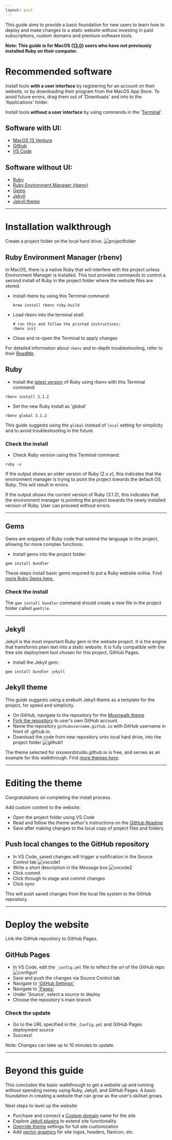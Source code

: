 ```yaml
---
layout: post
---
```


This guide aims to provide a basic foundation for new users to learn how to deploy and make changes to a static website without investing in paid subscriptions, custom domains and premium software tools. 

**Note: This guide is for MacOS ([13.0](https://en.wikipedia.org/wiki/MacOS_Ventura)) users who have not previously installed Ruby on their computer.**
# Recommended software

Install tools **with a user interface** by registering for an account on their website, or by downloading their program from the MacOS App Store. To avoid future errors, drag them out of 'Downloads' and into to the 'Applications' folder.

Install tools **without a user interface** by using commands in the '[Terminal](https://support.apple.com/en-ca/guide/terminal/apd5265185d-f365-44cb-8b09-71a064a42125/mac)'. 
## Software with UI:
- [MacOS 13 Ventura](https://support.apple.com/en-ca/HT201541)
- [Github](https://docs.github.com/en/get-started/signing-up-for-github/signing-up-for-a-new-github-account)
- [VS Code](https://code.visualstudio.com/docs?dv=osx)

## Software without UI:
- [Ruby](https://www.ruby-lang.org/en/)
- [Ruby Environment Manager (rbenv)](https://www.ruby-lang.org/en/documentation/installation/#rbenv)
- [Gems](https://jekyllrb.com/docs/ruby-101/#gems)
- [Jekyll](https://jekyllrb.com/)
- [Jekyll theme](https://github.com/abhinavs/moonwalk)

---
# Installation walkthrough
Create a project folder on the local hard drive.
![projectfolder](/assets/css/projectfolder.png)

## Ruby Environment Manager (rbenv)
In MacOS, there is a native Ruby that will interfere with the project unless Environment Manager is installed. This tool provides commands to control a second install of Ruby in the project folder where the website files are stored.

-  Install rbenv by using this Terminal command:

    ```
    brew install rbenv ruby-build 
    ```

-  Load rbenv into the terminal shell

    ``` 
    # run this and follow the printed instructions:
    rbenv init
    ```

- Close and re-open the Terminal to apply changes

For detailed information about ``` rbenv ``` and in-depth troubleshooting, refer to their [ReadMe](https://github.com/rbenv/rbenv#readme). 

## Ruby
- Install the [latest version](https://www.ruby-lang.org/en/downloads/) of Ruby using rbenv with this Terminal command:
```
rbenv install 3.1.2
```

- Set the new Ruby install as 'global'
```
rbenv global 3.1.2
```

This guide suggests using the ``` global ``` instead of ``` local ``` setting for simplicity and to avoid troubleshooting in the future.

### Check the install
- Check Ruby version using this Terminal command:
```
ruby -v
```
If the output shows an older version of Ruby (2.x.x), this indicates that the environment manager is trying to point the project towards the default OS Ruby. This will result in errors. 

If the output shows the current version of Ruby (3.1.2), this indicates that the environment manager is pointing the project towards the newly installed version of Ruby. User can proceed without errors.

---

## Gems
Gems are snippets of Ruby code that extend the language in the project, allowing for more complex functions. 

- Install gems into the project folder:
```
gem install bundler
```

These steps install basic gems required to put a Ruby website online. Find [more Ruby Gems here.](https://rubygems.org/)

### Check the install 
The ```gem install bundler``` command should create a new file in the project folder called ```gemfile```.

---
## Jekyll

Jekyll is the most important Ruby gem in the website project. It is the engine that transforms plain text into a static website. It is fully compatible with the free site deployment tool chosen for this project, GitHub Pages.

- Install the Jekyll gem:
``` 
gem install bundler jekyll 
```

## Jekyll theme

This guide suggests using a prebuilt Jekyll theme as a template for the project, for speed and simplicity.

- On GitHub, navigate to the repository for the [Moonwalk theme](https://github.com/abhinavs/moonwalk)
- [Fork the repository](https://github.com/abhinavs/moonwalk/fork) to user's own GitHub account.
- Name the repository ```githubusername.github.io``` with GitHub username in front of .github.io. 
- Download the code from new repository onto local hard drive, into the project folder
![github1](/assets/css/github1.png)

The theme selected for sixswordstudio.github.io is free, and serves as an example for this walkthrough. Find [more themes here](https://jamstackthemes.dev/ssg/jekyll/).

---
# Editing the theme
Congratulations on completing the install process.

Add custom content to the website:
- Open the project folder using VS Code
- Read and follow the theme author's instructions on the [GitHub Readme](https://github.com/abhinavs/moonwalk#customizing)
- Save after making changes to the local copy of project files and folders

## Push local changes to the GitHub repository
- In VS Code, saved changes will trigger a notification in the Source Control tab
![vscode1](/assets/css/vscode1.png)
- Write a short description in the Message box
![vscode2](/assets/css/vscode2.png)
- Click commit
- Click through to stage and commit changes
- Click sync

This will push saved changes from the local file system to the GitHub repository.

---

# Deploy the website
Link the GitHub repository to GitHub Pages.

## GitHub Pages
- In VS Code, edit the ```_config.yml``` file to reflect the url of the GitHub repo
![configurl](/assets/css/configurl.png)
- Save and push the changes via Source Control tab
- Navigate to ['GitHub Settings'](https://github.com/settings/profile)
- Navigate to ['Pages'](https://github.com/settings/pages)
- Under 'Source', select a source to deploy
- Choose the repository's main branch

### Check the update 
- Go to the URL specified in the ```_Config.yml``` and GitHub Pages deployment source
- Success! 

Note: Changes can take up to 10 minutes to update. 

---
# Beyond this guide
This concludes the basic walkthrough to get a website up and running without spending money using Ruby, Jekyll, and GitHub Pages. A basic foundation in creating a website that can grow as the user's skillset grows.

Next steps to level up the website: 
- Purchase and connect a [Custom domain](https://docs.github.com/en/pages/configuring-a-custom-domain-for-your-github-pages-site) name for the site
- Explore [Jekyll plugins](https://jekyllrb.com/docs/plugins/) to extend site functionality
- [Override theme](https://jekyllrb.com/docs/themes/#overriding-theme-defaults) settings for full site customization
- Add [vector graphics](https://developer.mozilla.org/en-US/docs/Learn/HTML/Multimedia_and_embedding/Adding_vector_graphics_to_the_Web) for site logos, headers, flavicon, etc.

